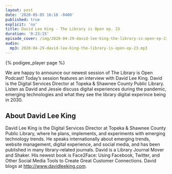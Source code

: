 ```yaml
---
layout: post
date: '2020-05-05 16:18 -0400'
published: true
explicit: 'no'
title: David Lee King - The Library is Open ep. 23
duration: '0:23:15'
episode_cover: /img/2020-04-29-david-lee-king-the-library-is-open-ep-23.jpg
audio:
  mp3: 2020-04-29-david-lee-king-the-library-is-open-ep-23.mp3
---
```


{% podigee_player page %}

We are happy to announce our newest session of The Library is Open Podcast! Today’s session features an interview with David Lee King. David is the Digital Services Director at Topeka & Shawnee County Public Library. Listen as David and Jessie discuss digital experiences during the pandemic, emerging technologies and what they see the library digital experince being in 2030. 

## About David Lee King


David Lee King is the Digital Services Director at Topeka & Shawnee County Public Library, where he plans, implements, and experiments with emerging technology trends. He speaks internationally about emerging trends, website management, digital experience, and social media, and has been published in many library-related journals. David is a Library Journal Mover and Shaker. His newest book is Face2Face: Using Facebook, Twitter, and Other Social Media Tools to Create Great Customer Connections. David blogs at http://www.davidleeking.com.
